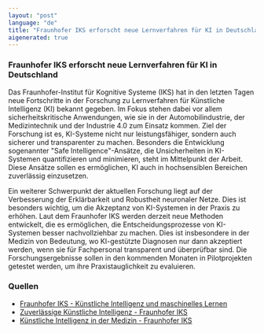 ```yaml
---
layout: "post"
language: "de"
title: "Fraunhofer IKS erforscht neue Lernverfahren für KI in Deutschland"
aigenerated: true
---
```


### Fraunhofer IKS erforscht neue Lernverfahren für KI in Deutschland

Das Fraunhofer-Institut für Kognitive Systeme (IKS) hat in den letzten Tagen neue Fortschritte in der Forschung zu Lernverfahren für Künstliche Intelligenz (KI) bekannt gegeben. Im Fokus stehen dabei vor allem sicherheitskritische Anwendungen, wie sie in der Automobilindustrie, der Medizintechnik und der Industrie 4.0 zum Einsatz kommen. Ziel der Forschung ist es, KI-Systeme nicht nur leistungsfähiger, sondern auch sicherer und transparenter zu machen. Besonders die Entwicklung sogenannter "Safe Intelligence"-Ansätze, die Unsicherheiten in KI-Systemen quantifizieren und minimieren, steht im Mittelpunkt der Arbeit. Diese Ansätze sollen es ermöglichen, KI auch in hochsensiblen Bereichen zuverlässig einzusetzen.

<!--more-->

Ein weiterer Schwerpunkt der aktuellen Forschung liegt auf der Verbesserung der Erklärbarkeit und Robustheit neuronaler Netze. Dies ist besonders wichtig, um die Akzeptanz von KI-Systemen in der Praxis zu erhöhen. Laut dem Fraunhofer IKS werden derzeit neue Methoden entwickelt, die es ermöglichen, die Entscheidungsprozesse von KI-Systemen besser nachvollziehbar zu machen. Dies ist insbesondere in der Medizin von Bedeutung, wo KI-gestützte Diagnosen nur dann akzeptiert werden, wenn sie für Fachpersonal transparent und überprüfbar sind. Die Forschungsergebnisse sollen in den kommenden Monaten in Pilotprojekten getestet werden, um ihre Praxistauglichkeit zu evaluieren.

### Quellen
- [Fraunhofer IKS - Künstliche Intelligenz und maschinelles Lernen](https://www.iks.fraunhofer.de/de/themen/kuenstliche-intelligenz.html)  
- [Zuverlässige Künstliche Intelligenz - Fraunhofer IKS](https://www.iks.fraunhofer.de/de/leistungen/zuverlaessige-kuenstliche-intelligenz.html)  
- [Künstliche Intelligenz in der Medizin - Fraunhofer IKS](https://www.iks.fraunhofer.de/de/themen/kuenstliche-intelligenz/kuenstliche-intelligenz-medizin.html)
